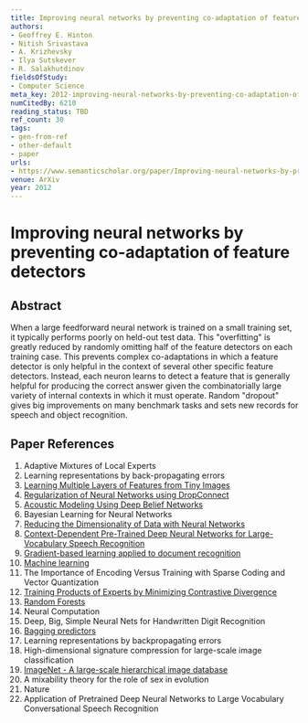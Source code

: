 ```yaml
---
title: Improving neural networks by preventing co-adaptation of feature detectors
authors:
- Geoffrey E. Hinton
- Nitish Srivastava
- A. Krizhevsky
- Ilya Sutskever
- R. Salakhutdinov
fieldsOfStudy:
- Computer Science
meta_key: 2012-improving-neural-networks-by-preventing-co-adaptation-of-feature-detectors
numCitedBy: 6210
reading_status: TBD
ref_count: 30
tags:
- gen-from-ref
- other-default
- paper
urls:
- https://www.semanticscholar.org/paper/Improving-neural-networks-by-preventing-of-feature-Hinton-Srivastava/1366de5bb112746a555e9c0cd00de3ad8628aea8?sort=total-citations
venue: ArXiv
year: 2012
---
```


# Improving neural networks by preventing co-adaptation of feature detectors

## Abstract

When a large feedforward neural network is trained on a small training set, it typically performs poorly on held-out test data. This "overfitting" is greatly reduced by randomly omitting half of the feature detectors on each training case. This prevents complex co-adaptations in which a feature detector is only helpful in the context of several other specific feature detectors. Instead, each neuron learns to detect a feature that is generally helpful for producing the correct answer given the combinatorially large variety of internal contexts in which it must operate. Random "dropout" gives big improvements on many benchmark tasks and sets new records for speech and object recognition.

## Paper References

1. Adaptive Mixtures of Local Experts
2. Learning representations by back-propagating errors
3. [Learning Multiple Layers of Features from Tiny Images](2009-learning-multiple-layers-of-features-from-tiny-images)
4. [Regularization of Neural Networks using DropConnect](2013-regularization-of-neural-networks-using-dropconnect)
5. [Acoustic Modeling Using Deep Belief Networks](2012-acoustic-modeling-using-deep-belief-networks)
6. Bayesian Learning for Neural Networks
7. [Reducing the Dimensionality of Data with Neural Networks](2006-reducing-the-dimensionality-of-data-with-neural-networks)
8. [Context-Dependent Pre-Trained Deep Neural Networks for Large-Vocabulary Speech Recognition](2012-context-dependent-pre-trained-deep-neural-networks-for-large-vocabulary-speech-recognition)
9. [Gradient-based learning applied to document recognition](1998-lenet5.md)
10. [Machine learning](1996-machine-learning)
11. The Importance of Encoding Versus Training with Sparse Coding and Vector Quantization
12. [Training Products of Experts by Minimizing Contrastive Divergence](2002-training-products-of-experts-by-minimizing-contrastive-divergence)
13. [Random Forests](2004-random-forests)
14. Neural Computation
15. Deep, Big, Simple Neural Nets for Handwritten Digit Recognition
16. [Bagging predictors](2004-bagging-predictors)
17. Learning representations by backpropagating errors
18. High-dimensional signature compression for large-scale image classification
19. [ImageNet - A large-scale hierarchical image database](2009-imagenet-a-large-scale-hierarchical-image-database)
20. A mixability theory for the role of sex in evolution
21. Nature
22. Application of Pretrained Deep Neural Networks to Large Vocabulary Conversational Speech Recognition
